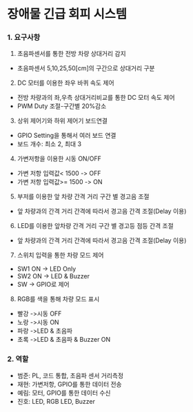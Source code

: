 # 장애물 긴급 회피 시스템
### 1. 요구사항
1. 초음파센서를 통한 전방 차량 상대거리 감지
  * 초음파센서 5,10,25,50[cm]의 구간으로 상대거리  구분

2. DC 모터를 이용한 좌우 바퀴 속도 제어
  * 전방 차량과의 좌,우측 상대거리비교를 통한 DC 모터 속도 제어
  * PWM Duty 조절-구간별 20%감소

3. 상위 제어기와 하위 제어기 보드연결
  * GPIO Setting을 통해서 여러 보드 연결
  * 보드 개수: 최소 2, 최대 3

4. 가변저항을 이용한 시동 ON/OFF
  * 가변 저항 입력값< 1500 -> OFF
  * 가변 저항 입력값>= 1500 -> ON

5. 부저를 이용한 앞 차량 간격 거리 구간 별 경고음 조절
  * 앞 차량과의 간격 거리 간격에 따라서 경고음 간격 조절(Delay 이용)

6. LED를 이용한 앞차량 간격 거리 구간 별 경고등 점등 간격 조절
  * 앞 차량과의 간격 거리 간격에 따라서 경고음 간격 조절(Delay 이용)

7. 스위치  입력을 통한 차량 모드 제어
  * SW1 ON -> LED Only
  * SW2 ON -> LED & Buzzer
  * SW -> GPIO로 제어

8. RGB를 색을 통해 차량 모드 표시
  * 빨강 ->시동 OFF
  * 노랑 ->시동 ON
  * 파랑 ->LED & 초음파
  * 초록 ->LED & 초음파 & Buzzer ON

### 2. 역할
* 범준: PL, 코드 통합, 초음파 센서 거리측정
* 재현: 가변저항, GPIO를 통한 데이터 전송
* 예림: 모터, GPIO를 통한 데이터 수신
* 진호: LED, RGB LED, Buzzer

